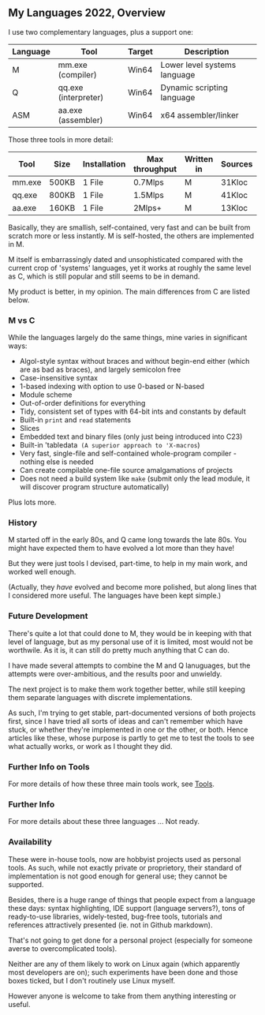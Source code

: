 ## My Languages 2022, Overview

I use two complementary languages, plus a support one:

Language | Tool | Target | Description
--- | --- | --- | ---
M | mm.exe (compiler) | Win64 | Lower level systems language
Q | qq.exe (interpreter) | Win64 | Dynamic scripting language
ASM | aa.exe (assembler) | Win64 | x64 assembler/linker

Those three tools in more detail:

Tool | Size |Installation | Max throughput | Written in | Sources | Build time | Dependencies
--- | --- | --- | --- | --- | --- | --- | ---
mm.exe | 500KB | 1 File | 0.7Mlps |M |  31Kloc | 80ms | None
qq.exe | 800KB | 1 File | 1.5Mlps | M |  41Kloc | 100ms | None
aa.exe | 160KB | 1 File | 2Mlps+ | M | 13Kloc | 50ms | None

Basically, they are smallish, self-contained, very fast and can be built from scratch more or less instantly. M is self-hosted, the others are implemented in M.

M itself is embarrassingly dated and unsophisticated compared with the current crop of 'systems' languages, yet it works at roughly the same level as C, which is still popular and still seems to be in demand.

My product is better, in my opinion. The main differences from C are listed below.

### M vs C

While the languages largely do the same things, mine varies in significant ways:

* Algol-style syntax without braces and without begin-end either (which are as bad as braces), and largely semicolon free
* Case-insensitive syntax
* 1-based indexing with option to use 0-based or N-based
* Module scheme
* Out-of-order definitions for everything
* Tidy, consistent set of types with 64-bit ints and constants by default
* Built-in `print` and `read` statements
* Slices
* Embedded text and binary files (only just being introduced into C23)
* Built-in 'tabledata` (A superior approach to 'X-macros`)
* Very fast, single-file and self-contained whole-program compiler - nothing else is needed
* Can create compilable one-file source amalgamations of projects
* Does not need a build system like `make` (submit only the lead module, it will discover program structure automatically)

Plus lots more.

### History

M started off in the early 80s, and Q came long towards the late 80s. You might have expected them to have evolved a lot more than they have!

But they were just tools I devised, part-time, to help in my main work, and worked well enough.

(Actually, they *have* evolved and become more polished, but along lines that I considered more useful. The languages have been kept simple.)

### Future Development

There's quite a lot that could done to M, they would be in keeping with that level of language, but as my personal use of it is limited, most would not be worthwile. As it is, it can still do pretty much anything that C can do.

I have made several attempts to combine the M and Q lanuguages, but the attempts were over-ambitious, and the results poor and unwieldy.

The next project is to make them work together better, while still keeping them separate languages with discrete implementations.

As such, I'm trying to get stable, part-documented versions of both projects first, since I have tried all sorts of ideas and can't remember which have stuck, or whether they're implemented in one or the other, or both. Hence articles like these, whose purpose is partly to get me to test the tools to see what actually works, or work as I thought they did.

### Further Info on Tools

For more details of how these three main tools work, see [Tools](Tools.md).

### Further Info

For more details about these three languages ... Not ready.

###  Availability

These were in-house tools, now are hobbyist projects used as personal tools. As such, while not exactly private or proprietory, their standard of implementation is not good enough for general use; they cannot be supported.

Besides, there is a huge range of things that people expect from a language these days: syntax highlighting, IDE support (language servers?), tons of ready-to-use libraries, widely-tested, bug-free tools, tutorials and references attractively presented (ie. not in Github markdown).

That's not going to get done for a personal project (especially for someone averse to overcomplicated tools).

Neither are any of them likely to work on Linux again (which apparently most developers are on); such experiments have been done and those boxes ticked, but I don't routinely use Linux myself.

However anyone is welcome to take from them anything interesting or useful.
